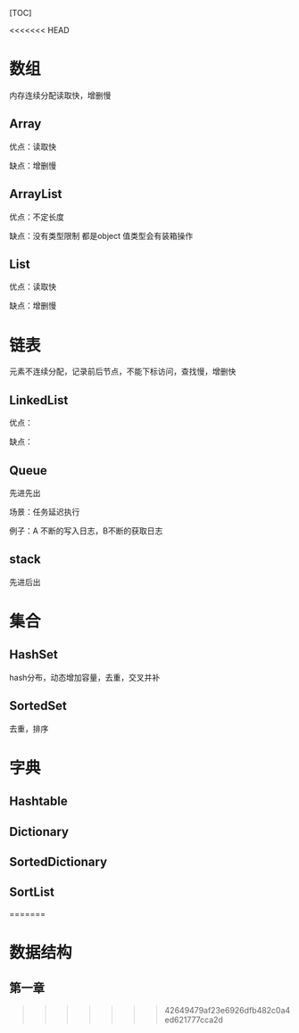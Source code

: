[TOC]

<<<<<<< HEAD
# 数组

内存连续分配读取快，增删慢

## Array

优点：读取快

缺点：增删慢

## ArrayList

优点：不定长度

缺点：没有类型限制 都是object  值类型会有装箱操作

## List<T>

优点：读取快

缺点：增删慢



# 链表

元素不连续分配，记录前后节点，不能下标访问，查找慢，增删快

## LinkedList

优点：

缺点：



## Queue

先进先出

场景：任务延迟执行

例子：A 不断的写入日志，B不断的获取日志



## stack

先进后出



# 集合

## HashSet

hash分布，动态增加容量，去重，交叉并补

## SortedSet

去重，排序

# 字典

## Hashtable

## Dictionary

## SortedDictionary

## SortList


=======
# 数据结构

## 第一章
>>>>>>> 42649479af23e6926dfb482c0a4ed621777cca2d

